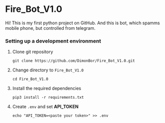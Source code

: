 # Fire_Bot_V1.0

Hi! This is my first python project on GitHub. And this is bot, which spamms mobile phone, but controlled from telegram.

### Setting up a development environment

1.  Clone git repository

    ```
    git clone https://github.com/DimonBor/Fire_Bot_V1.0.git
    ```

2.  Change directory to `Fire_Bot_V1.0`

    ```
    cd Fire_Bot_V1.0
    ```

3.  Install the required dependencies

    ```
    pip3 install -r requirements.txt
    ```

4.  Create `.env` and set **API_TOKEN**

    ```
    echo "API_TOKEN=<paste your token>" >> .env
    ```
